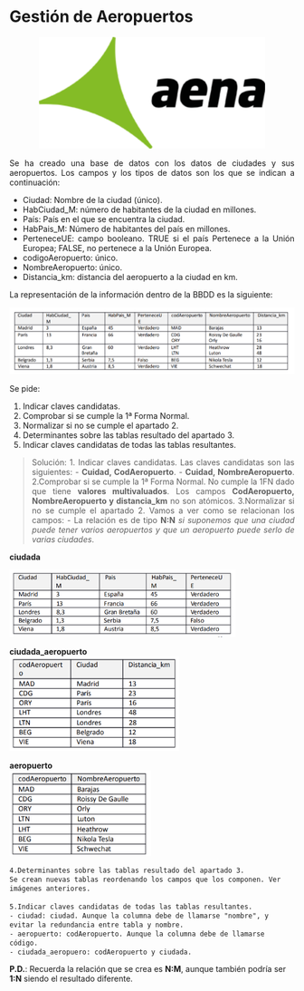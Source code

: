 <div align="justify">

# Gestión de Aeropuertos 

<div align="center">
<img src="img/aena_logo.png" width="400px"/>
</div>

Se ha creado una base de datos con los datos de ciudades y sus aeropuertos. Los campos y los tipos de datos son los que se indican a continuación:
- Ciudad: Nombre de la ciudad (único).
- HabCiudad_M: número de habitantes de la ciudad en millones. 
- País: País en el que se encuentra la ciudad.
- HabPais_M: Número de habitantes del país en millones.
- PerteneceUE: campo booleano. TRUE si el país Pertenece a la Unión Europea; FALSE, no pertenece a la Unión Europea. 
- codigoAeropuerto: único.
- NombreAeropuerto: único.
- Distancia_km: distancia del aeropuerto a la ciudad en km.

La representación de la información dentro de la BBDD es la siguiente:


<div align="center">
 <img src="img/tabla.png" />
 </div>

Se pide:
1. Indicar claves candidatas.
2. Comprobar si se cumple la 1ª Forma Normal.
3. Normalizar si no se cumple el apartado 2.
4. Determinantes sobre las tablas resultado del apartado 3.
5. Indicar claves candidatas de todas las tablas resultantes.

> Solución:
    1. Indicar claves candidatas.
      Las claves candidatas son las siguientes:
        - __Cuidad, CodAeropuerto__.
        - __Cuidad, NombreAeropuerto__.
    2.Comprobar si se cumple la 1ª Forma Normal.
    No cumple la 1FN dado que tiene __valores multivaluados__. Los campos __CodAeropuerto, NombreAeropuerto y distancia_km__ no son atómicos.
    3.Normalizar si no se cumple el apartado 2.
    Vamos a ver como se relacionan los campos:
    - 
    La relación es de tipo __N:N__ _si suponemos que una ciudad puede tener varios aeropuertos y que un aeropuerto puede serlo de varias ciudades_.
    
  __ciudada__

  <img src="img/ciudad.png" width="400px"/>

__ciudada_aeropuerto__  
  <img src="img/aeropuerto_ciudad.png" width="300px"/>

__aeropuerto__  
  <img src="img/aeropuerto.png" width="250px"/>
  </div>
  
  
    4.Determinantes sobre las tablas resultado del apartado 3.
    Se crean nuevas tablas reordenando los campos que los componen. Ver imágenes anteriores. 

    5.Indicar claves candidatas de todas las tablas resultantes.
    - ciudad: ciudad. Aunque la columna debe de llamarse "nombre", y evitar la redundancia entre tabla y nombre.
    - aeropuerto: codAeropuerto. Aunque la columna debe de llamarse código.
    - ciudada_aeropuero: codAeropuerto y ciudada.

__P.D.__: Recuerda la relación que se crea es __N:M__, aunque también podría ser __1:N__ siendo el resultado diferente. 




 </div>